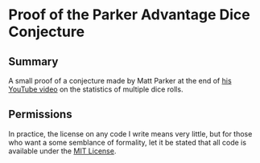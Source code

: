 Proof of the Parker Advantage Dice Conjecture
=============================================


Summary
-------

A small proof of a conjecture made by Matt Parker at the end of [his YouTube video](https://www.youtube.com/watch?v=X_DdGRjtwAo) on the statistics of multiple dice rolls.


Permissions
-----------

In practice, the license on any code I write means very little, but for those who want a some semblance of formality, let it be stated that all code is available under the [MIT License](https://github.com/tomdodd4598/Parker-Advantage-Dice-Conjecture/blob/main/LICENSE.md).
